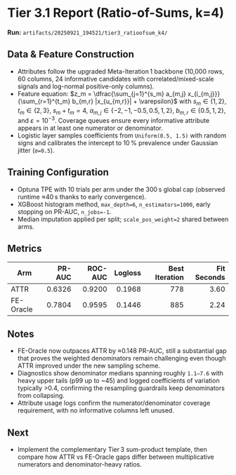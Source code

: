 # Tier 3.1 Report (Ratio-of-Sums, k=4)

**Run:** `artifacts/20250921_194521/tier3_ratioofsum_k4/`

## Data & Feature Construction
- Attributes follow the upgraded Meta-Iteration 1 backbone (10,000 rows, 60 columns, 24 informative candidates with correlated/mixed-scale signals and log-normal positive-only columns).
- Feature equation: $z_m = \dfrac{\sum_{j=1}^{s_m} a_{m,j} x_{i_{m,j}}}{\sum_{r=1}^{t_m} b_{m,r} |x_{u_{m,r}}| + \varepsilon}$ with $s_m \in \{1,2\}$, $t_m \in \{2,3\}$, $s_m + t_m = 4$, $a_{m,j} \in \{-2, -1, -0.5, 0.5, 1, 2\}$, $b_{m,r} \in \{0.5, 1, 2\}$, and $\varepsilon = 10^{-3}$. Coverage queues ensure every informative attribute appears in at least one numerator or denominator.
- Logistic layer samples coefficients from `Uniform(0.5, 1.5)` with random signs and calibrates the intercept to 10 % prevalence under Gaussian jitter (`σ=0.5`).

## Training Configuration
- Optuna TPE with 10 trials per arm under the 300 s global cap (observed runtime ≈40 s thanks to early convergence).
- XGBoost histogram method, `max_depth=6`, `n_estimators=1000`, early stopping on PR-AUC, `n_jobs=-1`.
- Median imputation applied per split; `scale_pos_weight=2` shared between arms.

## Metrics

| Arm        | PR-AUC | ROC-AUC | Logloss | Best Iteration | Fit Seconds |
|------------|-------:|--------:|--------:|---------------:|------------:|
| ATTR       | 0.6326 | 0.9200  | 0.1968  | 778            | 3.60        |
| FE-Oracle  | 0.7804 | 0.9595  | 0.1446  | 885            | 2.24        |

## Notes
- FE-Oracle now outpaces ATTR by ≈0.148 PR-AUC, still a substantial gap that proves the weighted denominators remain challenging even though ATTR improved under the new sampling scheme.
- Diagnostics show denominator medians spanning roughly `1.1–7.6` with heavy upper tails (p99 up to ~45) and logged coefficients of variation typically >0.4, confirming the resampling guardrails keep denominators from collapsing.
- Attribute usage logs confirm the numerator/denominator coverage requirement, with no informative columns left unused.

## Next
- Implement the complementary Tier 3 sum-product template, then compare how ATTR vs FE-Oracle gaps differ between multiplicative numerators and denominator-heavy ratios.
